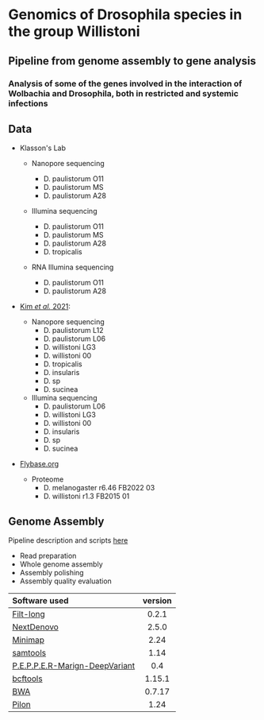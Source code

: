 # Genomics of Drosophila species in the group Willistoni
## Pipeline from genome assembly to gene analysis 
### Analysis of some of the genes involved in the interaction of Wolbachia and Drosophila, both in restricted and systemic infections

## Data
* Klasson's Lab
	* Nanopore sequencing
		* D. paulistorum O11
		* D. paulistorum MS
		* D. paulistorum A28

	* Illumina sequencing
		* D. paulistorum O11
		* D. paulistorum MS
		* D. paulistorum A28
		* D. tropicalis

	* RNA Illumina sequencing
		* D. paulistorum O11
		* D. paulistorum A28

* [Kim *et al.* 2021](https://elifesciences.org/articles/66405):
	* Nanopore sequencing
		* D. paulistorum L12
		* D. paulistorum L06
		* D. willistoni LG3
		* D. willistoni 00
		* D. tropicalis
		* D. insularis
		* D. sp
		* D. sucinea
	* Illumina sequencing
		* D. paulistorum L06
		* D. willistoni LG3
		* D. willistoni 00
		* D. insularis
		* D. sp
		* D. sucinea

* [Flybase.org](https://flybase.org/)
	* Proteome
		* D. melanogaster r6.46 FB2022 03
		* D. willistoni r1.3 FB2015 01


## Genome Assembly

Pipeline description and scripts [here](https://github.com/mmontonerin/Drosophila_wolbachia_infection_related_genes/tree/main/00_Assembly)

* Read preparation
* Whole genome assembly
* Assembly polishing
* Assembly quality evaluation 



|Software used|version|
|:---         |:---:  |
|[Filt-long](https://github.com/rrwick/Filtlong)|0.2.1|
|[NextDenovo](https://github.com/Nextomics/NextDenovo/releases/tag/v2.5.0)|2.5.0|
|[Minimap](https://github.com/lh3/minimap2)|2.24|
|[samtools](https://github.com/samtools/samtools)|1.14|
|[P.E.P.P.E.R-Marign-DeepVariant](https://github.com/kishwarshafin/pepper/releases/tag/r0.4)|0.4|
|[bcftools](https://github.com/samtools/bcftools)|1.15.1|
|[BWA](https://github.com/lh3/bwa)|0.7.17|
|[Pilon](https://github.com/broadinstitute/pilon)|1.24|

